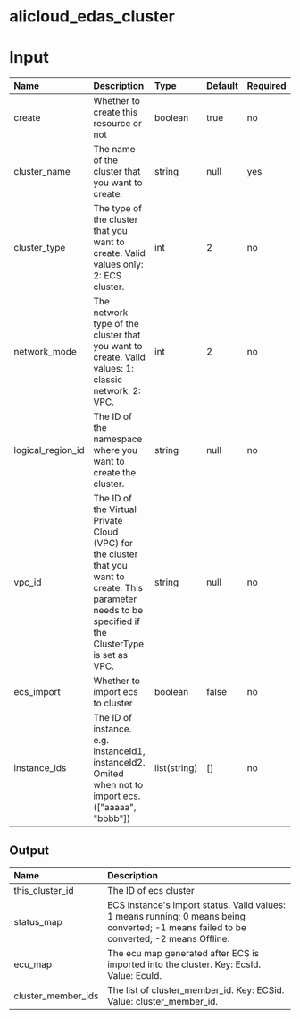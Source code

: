 # alicloud_edas_cluster

# Input

| Name  |  Description | Type | Default | Required|
| :-----|:----------|:-----|:--------|:--------|
|create|Whether to create this resource or not|boolean|true|no|
|cluster_name|The name of the cluster that you want to create.|string|null|yes|
|cluster_type|The type of the cluster that you want to create. Valid values only: 2: ECS cluster.|int|2|no|
|network_mode|The network type of the cluster that you want to create. Valid values: 1: classic network. 2: VPC.|int|2|no|
|logical_region_id|The ID of the namespace where you want to create the cluster.|string|null|no|
|vpc_id|The ID of the Virtual Private Cloud (VPC) for the cluster that you want to create. This parameter needs to be specified if the ClusterType is set as VPC.|string|null|no|
|ecs_import|Whether to import ecs to cluster|boolean|false|no|
|instance_ids|The ID of instance. e.g. instanceId1, instanceId2. Omited when not to import ecs. ([\"aaaaa\", \"bbbb\"])|list(string)|[]|no|


## Output

| Name  |  Description |
| :-----|:----------|
|this_cluster_id|The ID of ecs cluster|
|status_map|ECS instance's import status. Valid values: 1 means running; 0 means being converted; -1 means failed to be converted; -2 means Offline.|
|ecu_map|The ecu map generated after ECS is imported into the cluster. Key: EcsId. Value: EcuId.|
|cluster_member_ids|The list of cluster_member_id. Key: ECSid. Value: cluster_member_id.|
